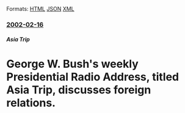 
Formats: [HTML](/news/2002/02/16/george-w-bush-s-weekly-presidential-radio-address-titled-asia-trip-discusses-foreign-relations.html)  [JSON](/news/2002/02/16/george-w-bush-s-weekly-presidential-radio-address-titled-asia-trip-discusses-foreign-relations.json)  [XML](/news/2002/02/16/george-w-bush-s-weekly-presidential-radio-address-titled-asia-trip-discusses-foreign-relations.xml)  

### [2002-02-16](/news/2002/02/16/index.md)

##### Asia Trip
#  George W. Bush's weekly Presidential Radio Address, titled Asia Trip, discusses foreign relations.




